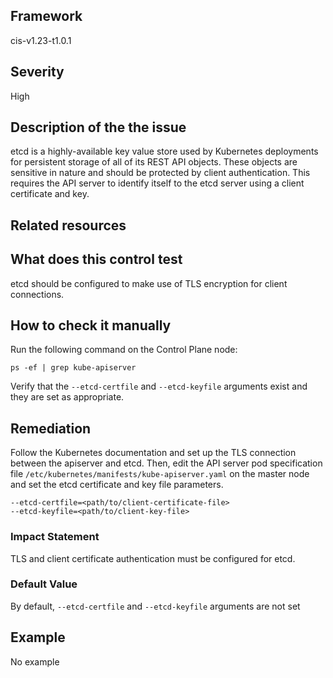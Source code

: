 ## Framework
cis-v1.23-t1.0.1
 
## Severity
High

## Description of the the issue
etcd is a highly-available key value store used by Kubernetes deployments for persistent storage of all of its REST API objects. These objects are sensitive in nature and should be protected by client authentication. This requires the API server to identify itself to the etcd server using a client certificate and key.
 
## Related resources

## What does this control test
etcd should be configured to make use of TLS encryption for client connections.
 
## How to check it manually
Run the following command on the Control Plane node:

 
```
ps -ef | grep kube-apiserver

```
 Verify that the `--etcd-certfile` and `--etcd-keyfile` arguments exist and they are set as appropriate.
## Remediation
Follow the Kubernetes documentation and set up the TLS connection between the apiserver and etcd. Then, edit the API server pod specification file `/etc/kubernetes/manifests/kube-apiserver.yaml` on the master node and set the etcd certificate and key file parameters.

 
```
--etcd-certfile=<path/to/client-certificate-file> 
--etcd-keyfile=<path/to/client-key-file>

```
 
### Impact Statement
TLS and client certificate authentication must be configured for etcd.
### Default Value
By default, `--etcd-certfile` and `--etcd-keyfile` arguments are not set
## Example
No example
